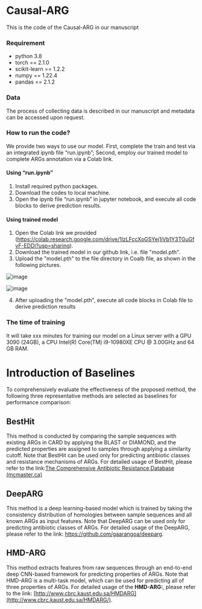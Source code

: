 # Causal-ARG

This is the code of the Causal-ARG in our manuscript
### Requirement
- python 3.8
- torch == 2.1.0
- scikit-learn == 1.2.2
- numpy == 1.22.4
- pandas == 2.1.2

### Data
The process of collecting data is described in our manuscript and metadata can be accessed upon request.

### How to run the code?
We provide two ways to use our model. First, complete the train and test via an integrated ipynb file “run.ipynb”; Second, employ our trained model to complete ARGs annotation via a Colab link.

#### Using “run.ipynb”
1. Install required python packages.
2. Download the codes to local machine.
3. Open the ipynb file “run.ipynb” in jupyter notebook, and execute all code blocks to derive prediction results.

#### Using trained model
1. Open the Colab link we provided (https://colab.research.google.com/drive/1lzLFccXoGSYej1iVb1Y3TGuGfvF-EDDi?usp=sharing).
2. Download the trained model in our github link, i.e. file "model.pth".
3. Upload the "model.pth" to the file directory in Coalb file, as shown in the following pictures.

![image](https://github.com/David-WZhao/CausalARG/assets/31216817/a49bedb4-cd77-4ddc-9f40-e0bd5eccda19)

![image](https://github.com/David-WZhao/CausalARG/assets/31216817/09e746b2-35fa-4dcc-9555-dab12607722a)


4. After uploading the "model.pth", execute all code blocks in Colab file to derive prediction results


### The time of training 

It will take xxx minutes for training our model on a Linux server with a GPU 3090 (24GB), a CPU Intel(R) Core(TM) i9-10980XE CPU @ 3.00GHz and 64 GB RAM.  

# Introduction of Baselines
To comprehensively evaluate the effectiveness of the proposed method, the following three representative methods are selected as baselines for performance comparison:

## BestHit
This method is conducted by comparing the sample sequences with existing ARGs in CARD by applying the BLAST or DIAMOND, and the predicted properties are assigned to samples through applying a similarity cutoff. Note that BestHit can be used only for predicting antibiotic classes and resistance mechanisms of ARGs. For detailed usage of BestHit, please refer to the link:[The Comprehensive Antibiotic Resistance Database (mcmaster.ca)](https://card.mcmaster.ca/analyze/blast)

## DeepARG
This method is a deep learning-based model which is trained by taking the consistency distribution of homologies between sample sequences and all known ARGs as input features. Note that DeepARG can be used only for predicting antibiotic classes of ARGs. For detailed usage of the DeepARG, please refer to the link: https://github.com/gaarangoa/deeparg.

## HMD-ARG
This method extracts features from raw sequences through an end-to-end deep CNN-based framework for predicting properties of ARGs. Note that HMD-ARG is a multi-task model, which can be used for predicting all of three properties of ARGs. For detailed usage of the **HMD-ARG:**, please refer to the link: [http://www.cbrc.kaust.edu.sa/HMDARG](http://www.cbrc.kaust.edu.sa/HMDARG/).
